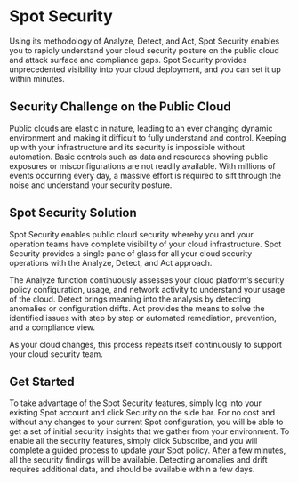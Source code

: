 # Spot Security

Using its methodology of Analyze, Detect, and Act, Spot Security enables you to rapidly understand your cloud security posture on the public cloud and attack surface and compliance gaps. Spot Security provides unprecedented visibility into your cloud deployment, and you can set it up within minutes.

## Security Challenge on the Public Cloud

Public clouds are elastic in nature, leading to an ever changing dynamic environment and making it difficult to fully understand and control. Keeping up with your infrastructure and its security is impossible without automation. Basic controls such as data and resources showing public exposures or misconfigurations are not readily available. With millions of events occurring every day, a massive effort is required to sift through the noise and understand your security posture.

## Spot Security Solution

Spot Security enables public cloud security whereby you and your operation teams have complete visibility of your cloud infrastructure. Spot Security provides a single pane of glass for all your cloud security operations with the Analyze, Detect, and Act approach.

The Analyze function continuously assesses your cloud platform’s security policy configuration, usage, and network activity to understand your usage of the cloud.
Detect brings meaning into the analysis by detecting anomalies or configuration drifts.
Act provides the means to solve the identified issues with step by step or automated remediation, prevention, and a compliance view.

As your cloud changes, this process repeats itself continuously to support your cloud security team.

## Get Started

To take advantage of the Spot Security features, simply log into your existing Spot account and click Security on the side bar. For no cost and without any changes to your current Spot configuration, you will be able to get a set of initial security insights that we gather from your environment. To enable all the security features, simply click Subscribe, and you will complete a guided process to update your Spot policy. After a few minutes, all the security findings will be available. Detecting anomalies and drift requires additional data, and should be available within a few days.
